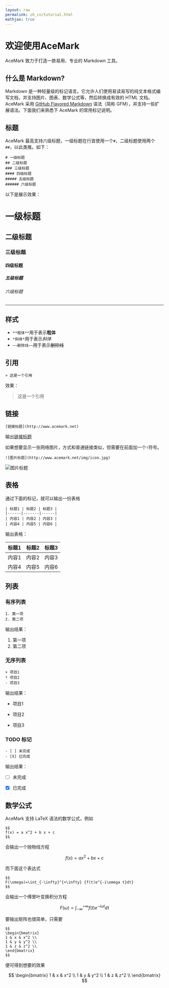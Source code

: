 ```yaml
---
layout: raw
permalink: zh_cn/tutorial.html
mathjax: true
---
```


# 欢迎使用AceMark

AceMark 致力于打造一款易用、专业的 Markdown 工具。


## 什么是 Markdown?

Markdown 是一种轻量级的标记语言。它允许人们使用易读易写的纯文本格式编写文档，并支持图片、图表、数学公式等，然后转换成有效的 HTML 文档。
AceMark 采用 [GitHub Flavored Markdown](https://github.github.com/gfm/) 语法（简称 GFM），并支持一些扩展语法。下面我们来熟悉下 AceMark 的常用标记说明。 


## 标题

AceMark 最高支持六级标题，一级标题在行首使用一个`#`，二级标题使用两个`##`，以此类推。如下：

	# 一级标题
	## 二级标题
	### 三级标题
	#### 四级标题
	##### 五级标题
	###### 六级标题

以下是展示效果：
# 一级标题
## 二级标题
### 三级标题
#### 四级标题
##### 五级标题
###### 六级标题

------


## 样式

+ `**粗体**`用于表示**粗体**
+ `*斜体*`用于表示*斜体*
+ `~~删除线~~`用于表示~~删除线~~


## 引用

	> 这是一个引用
	
效果：
> 这是一个引用


## 链接

```
[链接标题](http://www.acemark.net)
```
输出[链接标题](http://www.acemark.net)

如果想要显示一张网络图片，方式和普通链接类似，但需要在前面加一个`!`符号。
```
![图片标题](http://www.acemark.net/img/icon.jpg)
```
![图片标题](http://www.acemark.net/img/icon.jpg)


## 表格

通过下面的标记，就可以输出一份表格

	| 标题1 | 标题2 | 标题3 |
	|------|-------|------|
	| 内容1 | 内容2 | 内容3 |
	| 内容4 | 内容5 | 内容6 |
	
输出表格：

| 标题1 | 标题2 | 标题3 |
|------|-------|------|
| 内容1 | 内容2 | 内容3 |
| 内容4 | 内容5 | 内容6 |


## 列表

### 有序列表


```
1. 第一项
2. 第二项
```

输出结果：

1. 第一项
2. 第二项

### 无序列表


```
+ 项目1
* 项目2
- 项目3
```

输出结果：

+ 项目1
* 项目2
- 项目3


### TODO 标记

```
- [ ] 未完成
- [X] 已完成
```

输出结果：

- [ ] 未完成
- [X] 已完成


## 数学公式

AceMark 支持 LaTeX 语法的数学公式，例如

	$$
	f(x) = a x^2 + b x + c
	$$
	
会输出一个抛物线方程

$$
f(x) = a x^2 + b x + c
$$

而下面这个表达式

	$$
	F(\omega)=\int_{-\infty}^{+\infty} {f(t)e^{-i\omega t}dt}
	$$

会输出一个傅里叶变换积分方程

$$
F(\omega)=\int_{-\infty}^{+\infty} {f(t)e^{-i\omega t}dt}
$$

要输出矩阵也很简单，只需要

	$$
	\begin{bmatrix}
	1 & x & x^2 \\
	1 & y & y^2 \\
	1 & z & z^2 \\
	\end{bmatrix}
	$$

便可得到想要的效果

$$
\begin{bmatrix}
1 & x & x^2 \\
1 & y & y^2 \\
1 & z & z^2 \\
\end{bmatrix}
$$

